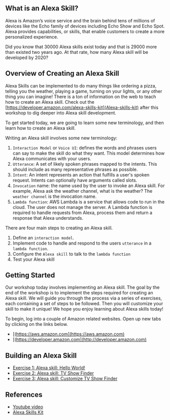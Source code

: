 ## What is an Alexa Skill?

Alexa is Amazon’s voice service and the brain behind tens of millions of devices like the Echo family of devices including Echo Show and Echo Spot. 
Alexa provides capabilities, or skills, that enable customers to create a more personalized experience. 

Did you know that 30000 Alexa skills exist today and that is 29000 more than existed two years ago.
At that rate, how many Alexa skill will be developed by 2020?




## Overview of Creating an Alexa Skill
Alexa Skills can be implemented to do many things like ordering a pizza, telling you the weather, playing a game,
turning on your lights, or any other thing you can imagine! There is a ton of information on the web to teach how to create an Alexa skill. 
Check out the [https://developer.amazon.com/alexa-skills-kit](Alexa-skills-kit) after this workshop to dig deeper into Alexa skill development.

To get started today, we are going to learn some new terminology, and then learn how to create an Alexa skill.


Writing an Alexa skill involves some new terminology:
1. `Interaction Model` or `Voice UI`: defines the words and phrases users can say to make the skill do what they want. This model determines how Alexa communicates with your users.
2. `Utterance`: A set of likely spoken phrases mapped to the intents. This should include as many representative phrases as possible.
3. `Intent`: An intent represents an action that fulfills a user's spoken request. Intents can optionally have arguments called slots.
4. `Invocation` name: the name used by the user to invoke an Alexa  skill. For example, Alexa ask the weather channel, what is the weather? The `weather channel` is the invocation name.  
5. `Lambda function`: AWS Lambda is a service that allows code to run in the cloud. The user does not manage the server. A Lambda function is required to handle requests from Alexa, process them and return a response that Alexa understands. 



There are four main steps to creating an Alexa skill.
1. Define an `interaction model`.
2. Implement code to handle and respond to the users `utterance` in a `lambda function`.
3. Configure the `Alexa skill` to talk to the `lambda function`
4. Test your Alexa skill

## Getting Started

Our workshop today involves implementing an Alexa skill. The goal by the end of the workshop is to implement the steps required for creating an Alexa skill. We will guide you through the process via a series of exercises, each containing a set of steps to be followed. Then you will customize your skill to make it unique! 
We hope you enjoy learning about Alexa skills today!

To begin, log into a couple of Amazon related websites. Open up new tabs by clicking on the links below.
- [(https://aws.amazon.com](https://aws.amazon.com)
- [(https://developer.amazon.com](http://developer.amazon.com)

## Building an Alexa Skill

- [Exercise 1: Alexa skill: Hello World!](ex/ex1.md)
- [Exercise 2: Alexa skill: TV Show Finder](ex/ex2.md)
- [Exercise 3: Alexa skill: Customize TV Show Finder](ex/ex3.md)

## References
* [Youtube video](https://www.youtube.com/watch?v=ei_q4saWwcE)
* [Alexa Skills Kit](https://developer.amazon.com/docs/ask-overviews/build-skills-with-the-alexa-skills-kit.html)

